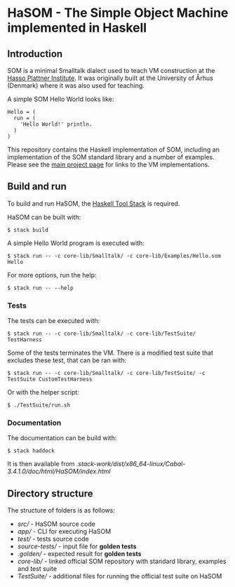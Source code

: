 # HaSOM - The Simple Object Machine implemented in Haskell

## Introduction

SOM is a minimal Smalltalk dialect used to teach VM construction at the [Hasso
Plattner Institute][SOM]. It was originally built at the University of Århus
(Denmark) where it was also used for teaching.

A simple SOM Hello World looks like:

```Smalltalk
Hello = (
  run = (
    'Hello World!' println.
  )
)
```

This repository contains the Haskell implementation of SOM, including an
implementation of the SOM standard library and a number of examples. Please see
the [main project page][SOMst] for links to the VM implementations.

## Build and run

To build and run HaSOM, the [Haskell Tool Stack][Stack] is required. 

HaSOM can be built with:

    $ stack build

A simple Hello World program is executed with:

    $ stack run -- -c core-lib/Smalltalk/ -c core-lib/Examples/Hello.som Hello

For more options, run the help:

    $ stack run -- --help

### Tests

The tests can be executed with:

    $ stack run -- -c core-lib/Smalltalk/ -c core-lib/TestSuite/ TestHarness

Some of the tests terminates the VM. There is a modified test suite that excludes these
test, that can be ran with:

    $ stack run -- -c core-lib/Smalltalk/ -c core-lib/TestSuite/ -c TestSuite CustomTestHarness

Or with the helper script:

    $ ./TestSuite/run.sh

### Documentation

The documentation can be build with:
    
    $ stack haddock

It is then available from *.stack-work/dist/x86_64-linux/Cabal-3.4.1.0/doc/html/HaSOM/index.html*


## Directory structure

The structure of folders is as follows:

- *src/* - HaSOM source code
- *app/* - CLI for executing HaSOM
- *test/* - tests source code
- *source-tests/* - input file for **golden tests**
- *.golden/* - expected result for **golden tests**
- *core-lib/* - linked official SOM repository with standard library, 
examples and test suite
- *TestSuite/* - additional files for running the official test suite on HaSOM

 [SOM]: http://www.hpi.uni-potsdam.de/hirschfeld/projects/som/
 [SOMst]: https://som-st.github.io/
 [Stack]: https://docs.haskellstack.org/en/stable/
